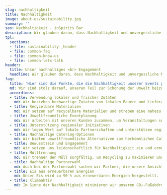 ```yaml
---
slug: nachhaltigkeit
title: Nachhaltigkeit
image: about-us/sustainability.jpg
summary: ''
seo: Nachhaltigkeit - inSpirits Bar
description: Wir glauben daran, dass Nachhaltigkeit und unvergessliche Momente sich nicht im Weg stehen!…
tpl:
  sections:
  - file: sustainability-_header
  - file: common-faq
  - file: common-know-us
  - file: common-lets-talk
header:
  title: Unser nachhaltiges <br> Engagement
  headline: Wir glauben daran, dass Nachhaltigkeit und unvergessliche Momente sich nicht im Weg stehen!
faq:
  title: 'Hier sind die Punkte, die die Nachhaltigkeit unserer Events positiv beeinflussen:'
  md: Wir sind stolz darauf, unseren Teil zur Schonung der Umwelt beizutragen und gleichzeitig unvergessliche Momente zu schaffen. 🌿🍹
  accordions:
  - title: Verwendung lokaler und frischer Zutaten
    md: Wir beziehen hochwertige Zutaten von lokalen Bauern und Lieferanten, was die Transportwege verkürzt und die lokale Wirtschaft unterstützt.
  - title: Recycelbare Materialien
    md: Wir setzen auf recycelbare Materialien und streben eine nahezu Null-Abfall-Produktion an.
  - title: Umweltfreundliche Eventplanung
    md: Wir arbeiten mit unseren Kunden zusammen, um Veranstaltungen so umweltfreundlich wie möglich zu gestalten, indem wir sicherstellen, dass alle verwendeten Materialien wiederverwendet oder recycelt werden können.
  - title: Unterstützung regionaler Initiativen
    md: Wir legen Wert auf lokale Partnerschaften und unterstützen regionale Initiativen, was die Gemeinschaft stärkt und die Umwelt schont.
  - title: Nachhaltige Catering-Optionen
    md: Wir bieten umweltfreundliche Alternativen zum herkömmlichen Catering an, was die Menge an Abfall reduziert und die Umweltbelastung minimiert.
  - title: Bewusstsein und Engagement
    md: Wir setzen uns leidenschaftlich für Nachhaltigkeit ein und ermutigen unsere Kunden, umweltbewusste Entscheidungen zu treffen.
  - title: Mülltrennung
    md: Wir trennen den Müll sorgfältig, um Recycling zu maximieren und die Umweltbelastung zu minimieren.
  - title: Nachhaltige Partnerwahl
    md: Auch bei der Partnerwahl suchen wir Partner, die unsere Ansichten in puncto Nachhaltigkeit teilen.
  - title: Eis aus erneuerbaren Energien
    md: Unser Eis wird zu 90 % aus erneuerbaren Energien hergestellt.
  - title: Klimaaktiv
    md: Im Sinne der Nachhaltigkeit minimieren wir unseren CO₂-Fußabdruck und gleichen unvermeidbare Emissionen durch Aufforstungsprojekte aus.
---
```


